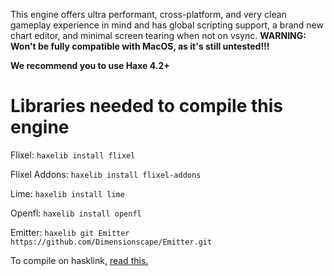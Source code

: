 This engine offers ultra performant, cross-platform, and very clean gameplay experience in mind and has global scripting support, a brand new chart editor, and minimal screen tearing when not on vsync. **WARNING: Won't be fully compatible with MacOS, as it's still untested!!!**

**We recommend you to use Haxe 4.2+**

# Libraries needed to compile this engine

Flixel: ``haxelib install flixel``

Flixel Addons: ``haxelib install flixel-addons``

Lime: ``haxelib install lime``

Openfl: ``haxelib install openfl``

Emitter: ``haxelib git Emitter https://github.com/Dimensionscape/Emitter.git``

To compile on hasklink, [read this.](https://haxe.org/manual/target-hl-getting-started.html)
